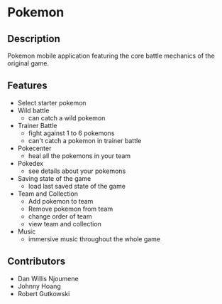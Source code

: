# Pokemon

## Description

Pokemon mobile application featuring the core battle mechanics of the original game.

## Features

- Select starter pokemon
- Wild battle
    - can catch a wild pokemon 
- Trainer Battle
    - fight against 1 to 6 pokemons
    - can't catch a pokemon in trainer battle
- Pokecenter
    - heal all the pokemons in your team
- Pokedex 
    - see details about your pokemons
- Saving state of the game
    - load last saved state of the game
- Team and Collection
    - Add pokemon to team
    - Remove pokemon from team
    - change order of team
    - view team and collection
- Music
    - immersive music throughout the whole game
  
## Contributors

- Dan Willis Njoumene
- Johnny Hoang
- Robert Gutkowski
